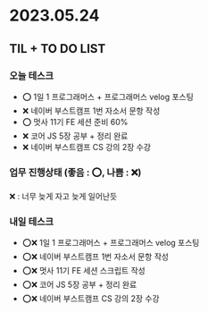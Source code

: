 # 2023.05.24

## TIL + TO DO LIST

### 오늘 테스크

- ⭕ 1일 1 프로그래머스 + 프로그래머스 velog 포스팅
- ❌ 네이버 부스트캠프 1번 자소서 문항 작성
- ⭕ 멋사 11기 FE 세션 준비 60%
- ❌ 코어 JS 5장 공부 + 정리 완료
- ❌ 네이버 부스트캠프 CS 강의 2장 수강

### 업무 진행상태 (좋음 : ⭕, 나쁨 : ❌)

❌ : 너무 늦게 자고 늦게 일어난듯

### 내일 테스크

- ⭕❌ 1일 1 프로그래머스 + 프로그래머스 velog 포스팅
- ⭕❌ 네이버 부스트캠프 1번 자소서 문항 작성
- ⭕❌ 멋사 11기 FE 세션 스크립트 작성
- ⭕❌ 코어 JS 5장 공부 + 정리 완료
- ⭕❌ 네이버 부스트캠프 CS 강의 2장 수강
